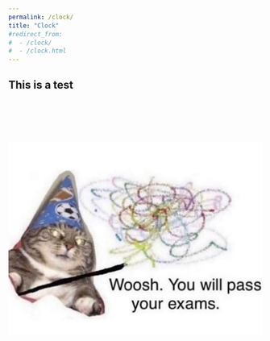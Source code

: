 ```yaml
---
permalink: /clock/
title: "Clock"
#redirect_from: 
#  - /clock/
#  - /clock.html
---
```


## This is a test

<div>
  <br>
	<br>
	<center>
		<!--<iframe src="https://free.timeanddate.com/clock/i21lw7nm/n179/fs48/ftb" frameborder="0" width="285" height="60"></iframe>--!>
		<br>
		<br>
		<br>
		<img src="../images/woosh2.jpg" alt="woosh">
	</center>
</div>
